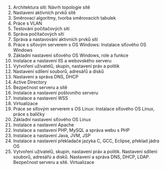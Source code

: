 1. Architektura sítí: Návrh topologie sítě
2. Nastavení aktivních prvků sítě
3. Směrovací algoritmy, tvorba směrovacích tabulek
4. Práce s VLAN
5. Testování počítačových sítí
6. Správa počítačových sítí
7. Správa a nastavování aktivních prvků sítí
8. Práce s síťovým serverem s OS Windows: Instalace síťového OS Windows
9. Základní nastavení síťového OS Windows, role a funkce
10. Instalace a nastavení IIS a webovského serveru
11. Vytvoření uživatelů, skupin, nastavení práv a politik
12. Nastavení sdílení souborů, adresářů a disků
13. Nastavení a správa DNS, DHCP
14. Active Directory
15. Bezpečnost serveru a sítě
16. Instalace a nastavení poštovního serveru
17. Instalace a nastavení WSS
18. Virtualizace
19. Práce se síťovým serverem s OS Linux: Instalace síťového OS Linux, práce s balíčky
20. Základní nastavení síťového OS Linux
21. Instalace a nastavení Apache
22. Instalace a nastavení PHP, MySQL a správa webu s PHP
23. Instalace a nastavení Java, JVM, JSP
24. Instalace a nastavení překladače jazyka C, GCC, Eclipse, překlad jádra OS
25. Vytvoření uživatelů, skupin, nastavení práv a politik. Nastavení sdílení souborů, adresářú a disků. Nastavení a správa DNS, DHCP, LDAP. Bezpečnost serveru a sítě. Virtualizace